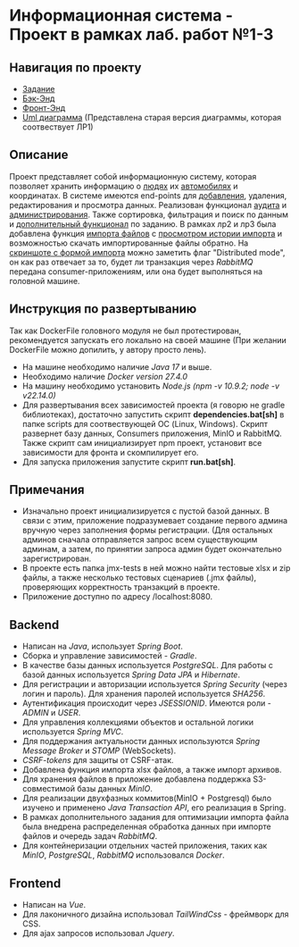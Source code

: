 # Информационная система - Проект в рамках лаб. работ №1-3

## Навигация по проекту
* [Задание](Task.md)
* [Бэк-Энд](backend/src/main/java/com/example/backend)
* [Фронт-Энд](frontend/src)
* [Uml диаграмма](images/UmlDiagram.png) (Представлена старая версия диаграммы, которая соотвествует ЛР1)

## Описание

Проект представляет собой информационную систему, которая позволяет хранить информацию о [людях](images/HumansTable.png "HumansTable") их [автомобилях](images/CarsTable.png "CarsTable") и координатах.
В системе имеются end-points для [добавления](images/AddHumanForm[PreviewPage].png), удаления, редактирования и просмотра данных. Реализован функционал [aудита](images/AuditWindow.png "AuditWindow") и [администрирования](images/AdminRequests.png "AdminRequests").
Также сортировка, фильтрация и поиск по данным и [дополнительный функционал](images/AdditionalFunctionality.png "AdditionalFunctionality") по заданию.
В рамках лр2 и лр3 была добавлена функция [импорта файлов](images/ImportPage.png) с [просмотром истории импорта](images/HistoryPage.png) и возможностью скачать импортированные файлы обратно. На [скриншоте с формой импорта](/images/ImportPage.png) можно заметить флаг "Distributed mode", он как раз отвечает за то, будет ли транзакция через *RabbitMQ* передана consumer-приложениям, или она будет выполняться на головной машине.

## Инструкция по развертыванию
Так как DockerFile головного модуля не был протестирован, рекомендуется запускать его локально на своей машине (При желании DockerFile можно допилить, у автору просто лень).

* На машине необходимо наличие *Java 17* и выше.
* Необходимо наличие *Docker version 27.4.0*
* На машину необходимо установить *Node.js (npm -v 10.9.2; node -v v22.14.0)*
* Для развертывания всех зависимостей проекта (я говорю не gradle библиотеках), достаточно запустить скрипт **dependencies.bat[sh]** в папке scripts для соотвествующей ОС (Linux, Windows). Скрипт развернет базу данных, Consumers приложения, MinIO и RabbitMQ. Также скрипт сам инициализирует npm проект, установит все зависимости для фронта и скомпилирует его.
* Для запуска приложения запустите скрипт **run.bat[sh]**.

## Примечания

* Изначально проект инициализируется с пустой базой данных. В связи с этим, приложение подразумевает создание первого админа вручную через заполнения формы регистрации. (Для остальных админов сначала отправляется запрос всем существующим админам, а затем, по принятии запроса админ будет окончательно зарегистрирован.
* В проекте есть папка jmx-tests в ней можно найти тестовые xlsx и zip файлы, а также несколько тестовых сценариев (.jmx файлы), проверяющих корректность транзакций в проекте.
* Приложение доступно по адресу /localhost:8080.



## Backend
* Написан на *Java*, использует *Spring Boot*.
* Сборка и управление зависимостей - *Gradle*.
* В качестве базы данных используется *PostgreSQL*. Для работы с базой данных используется *Spring Data JPA* и *Hibernate*.
* Для регистрации и авторизации используется *Spring Security* (через логин и пароль). Для хранения паролей используется *SHA256*.
* Аутентификация происходит через *JSESSIONID*. Имеются роли - *ADMIN* и *USER*.
* Для управления коллекциями объектов и остальной логики используется *Spring MVC*.
* Для поддержания актуальности данных используются *Spring Message Broker* и *STOMP* (WebSockets).
* *CSRF-tokens* для защиты от CSRF-атак.
* Добавлена функция импорта xlsx файлов, а также импорт архивов.
* Для хранения файлов в приложение добавлена поддержка S3-совместимой базы данных *MinIO*.
* Для реализации двухфазных коммитов(MinIO + Postgresql) было изучено и применено *Java Transaction API*, его реализация в Spring.
* В рамках дополнительного задания для оптимизации импорта файла была внедрена распределенная обработка данных при импорте файлов и очередь задач *RabbitMQ*.
* Для контейнеризации отдельних частей приложения, таких как *MinIO*, *PostgreSQL*, *RabbitMQ* использовался *Docker*.
## Frontend

* Написан на *Vue*.
* Для лаконичного дизайна использовал *TailWindCss* - фреймворк для CSS.
* Для ajax запросов использовал *Jquery*.
